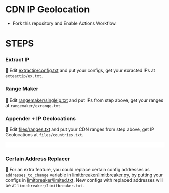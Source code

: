 # CDN IP Geolocation

* Fork this repository and Enable Actions Workflow.

# STEPS

### Extract IP
🧧 Edit [extractip/config.txt](./extractip/config.txt) and put your configs, get your exracted IPs at `exteactip/ex.txt`.

### Range Maker
🧧 Edit [rangemaker/singleip.txt](./rangemaker/singleip.txt) and put IPs from step above, get your ranges at `rangemaker/exrange.txt`.

### Appender + IP Geolocations
🧧 Edit [files/ranges.txt](./files/ranges.txt) and put your CDN ranges from step above, get IP Geolocations at `files/countries.txt`.

![0](https://raw.githubusercontent.com/Surfboardv2ray/IPGeolocation/main/.github/media/line.gif)

### Certain Address Replacer
🧧 For an extra feature, you could replace certain config addresses as `addresses_to_change` variable in [limitbreaker/limitbreaker.py](./limitbreaker/limitbreaker.py), by putting your configs in [limitbreaker/limited.txt](./limitbreaker/limited.txt). New configs with replaced addresses will be at `limitbreaker/limitbreaker.txt`.


